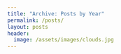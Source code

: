 ```yaml
---
title: "Archive: Posts by Year"
permalink: /posts/
layout: posts
header:
  image: /assets/images/clouds.jpg
---
```


